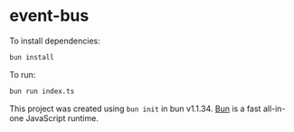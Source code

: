 # event-bus

To install dependencies:

```bash
bun install
```

To run:

```bash
bun run index.ts
```

This project was created using `bun init` in bun v1.1.34. [Bun](https://bun.sh) is a fast all-in-one JavaScript runtime.

